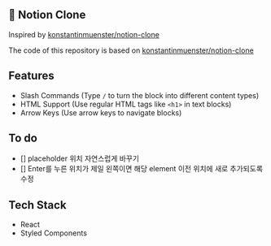 ## 📙 Notion Clone

Inspired by [konstantinmuenster/notion-clone](https://github.com/konstantinmuenster/notion-clone)

The code of this repository is based on [konstantinmuenster/notion-clone](https://github.com/konstantinmuenster/notion-clone)

## Features
- Slash Commands (Type `/` to turn the block into different content types)
- HTML Support (Use regular HTML tags like `<h1>` in text blocks)
- Arrow Keys (Use arrow keys to navigate blocks)
 
## To do
- [] placeholder 위치 자연스럽게 바꾸기
- [] Enter를 누른 위치가 제일 왼쪽이면 해당 element 이전 위치에 새로 추가되도록 수정 

## Tech Stack
- React
- Styled Components
